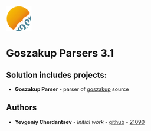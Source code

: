 ![alternativetext](./Resources/goszakup_logo.png)
# Goszakup Parsers 3.1

## Solution includes projects:
* **Goszakup Parser** - parser of [goszakup](https://www.goszakup.gov.kz) source


## Authors

* **Yevgeniy Cherdantsev** - *Initial work* - [github](https://github.com/y-cherdantsev) - [21090](http://192.168.1.75:7990/users/e.cherdancev)
